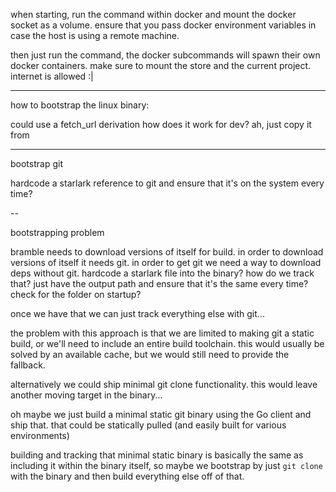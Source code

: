 
when starting, run the command within docker and mount the docker socket
as a volume. ensure that you pass docker environment variables in case the host
is using a remote machine.

then just run the command, the docker subcommands will spawn their own docker containers.
make sure to mount the store and the current project. internet is allowed :|


---

how to bootstrap the linux binary:

could use a fetch_url derivation
how does it work for dev? ah, just copy it from

---

bootstrap git

hardcode a starlark reference to git and ensure that it's on the system
every time?

--

bootstrapping problem

bramble needs to download versions of itself for build. in order to download versions of itself it needs git. in order to get git we need a way to download deps without git. hardcode a starlark file into the binary? how do we track that? just have the output path and ensure that it's the same every time? check for the folder on startup?

once we have that we can just track everything else with git...

the problem with this approach is that we are limited to making git a static build, or we'll need to include an entire build toolchain. this would usually be solved by an available cache, but we would still need to provide the fallback.

alternatively we could ship minimal git clone functionality. this would leave another moving target in the binary...

oh maybe we just build a minimal static git binary using the Go client and ship that. that could be statically pulled (and easily built for various environments)

building and tracking that minimal static binary is basically the same as including it within the binary itself, so maybe we bootstrap by just `git clone` with the binary and then build everything else off of that. 
